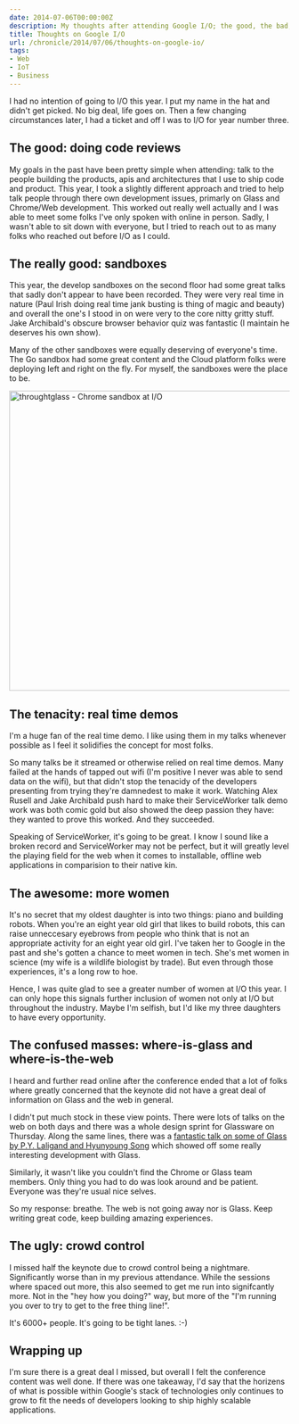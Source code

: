 ```yaml
---
date: 2014-07-06T00:00:00Z
description: My thoughts after attending Google I/O; the good, the bad, the ugly.
title: Thoughts on Google I/O
url: /chronicle/2014/07/06/thoughts-on-google-io/
tags:
- Web
- IoT
- Business
---
```


I had no intention of going to I/O this year. I put my name in the hat and didn't get picked. No big deal, life goes on. Then a few changing circumstances later, I had a ticket and off I was to I/O for year number three.

## The good: doing code reviews

My goals in the past have been pretty simple when attending: talk to the people building the products, apis and architectures that I use to ship code and product. This year, I took a slightly different approach and tried to help talk people through there own development issues, primarly on Glass and Chrome/Web development. This worked out really well actually and I was able to meet some folks I've only spoken with online in person. Sadly, I wasn't able to sit down with everyone, but I tried to reach out to as many folks who reached out before I/O as I could.

## The really good: sandboxes

This year, the develop sandboxes on the second floor had some great talks that sadly don't appear to have been recorded. They were very real time in nature (Paul Irish doing real time jank busting is thing of magic and beauty) and overall the one's I stood in on were very to the core nitty gritty stuff. Jake Archibald's obscure browser behavior quiz was fantastic (I maintain he deserves his own show).

Many of the other sandboxes were equally deserving of everyone's time. The Go sandbox had some great content and the Cloud platform folks were deploying left and right on the fly. For myself, the sandboxes were the place to be.

<img decoding="async" loading="lazy" width="800" height="538" src="https://storage.googleapis.com/jdr-public-imgs/blog-archive/2014/07/20140625_123606_816.jpg" alt="throughtglass - Chrome sandbox at I/O" />

## The tenacity: real time demos

I'm a huge fan of the real time demo. I like using them in my talks whenever possible as I feel it solidifies the concept for most folks.

So many talks be it streamed or otherwise relied on real time demos. Many failed at the hands of tapped out wifi (I'm positive I never was able to send data on the wifi), but that didn't stop the tenacidy of the developers presenting from trying they're damnedest to make it work. Watching Alex Rusell and Jake Archibald push hard to make their ServiceWorker talk demo work was both comic gold but also showed the deep passion they have: they wanted to prove this worked. And they succeeded.

Speaking of ServiceWorker, it's going to be great. I know I sound like a broken record and ServiceWorker may not be perfect, but it will greatly level the playing field for the web when it comes to installable, offline web applications in comparision to their native kin.

## The awesome: more women

It's no secret that my oldest daughter is into two things: piano and building robots. When you're an eight year old girl that likes to build robots, this can raise unneccesary eyebrows from people who think that is not an appropriate activity for an eight year old girl. I've taken her to Google in the past and she's gotten a chance to meet women in tech. She's met women in science (my wife is a wildlife biologist by trade). But even through those experiences, it's a long row to hoe.

Hence, I was quite glad to see a greater number of women at I/O this year. I can only hope this signals further inclusion of women not only at I/O but throughout the industry. Maybe I'm selfish, but I'd like my three daughters to have every opportunity.

## The confused masses: where-is-glass and where-is-the-web

I heard and further read online after the conference ended that a lot of folks where greatly concerned that the keynote did not have a great deal of information on Glass and the web in general.

I didn't put much stock in these view points. There were lots of talks on the web on both days and there was a whole design sprint for Glassware on Thursday. Along the same lines, there was a [fantastic talk on some of Glass by P.Y. Laligand and Hyunyoung Song](https://www.youtube.com/watch?v=ssmix_q_BJQ) which showed off some really interesting development with Glass.

Similarly, it wasn't like you couldn't find the Chrome or Glass team members. Only thing you had to do was look around and be patient. Everyone was they're usual nice selves.

So my response: breathe. The web is not going away nor is Glass. Keep writing great code, keep building amazing experiences.

## The ugly: crowd control

I missed half the keynote due to crowd control being a nightmare. Significantly worse than in my previous attendance. While the sessions where spaced out more, this also seemed to get me run into signifcantly more. Not in the "hey how you doing?" way, but more of the "I'm running you over to try to get to the free thing line!".

It's 6000+ people. It's going to be tight lanes. :-)

## Wrapping up

I'm sure there is a great deal I missed, but overall I felt the conference content was well done. If there was one takeaway, I'd say that the horizens of what is possible within Google's stack of technologies only continues to grow to fit the needs of developers looking to ship highly scalable applications.